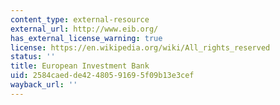 ```yaml
---
content_type: external-resource
external_url: http://www.eib.org/
has_external_license_warning: true
license: https://en.wikipedia.org/wiki/All_rights_reserved
status: ''
title: European Investment Bank
uid: 2584caed-de42-4805-9169-5f09b13e3cef
wayback_url: ''
---
```

